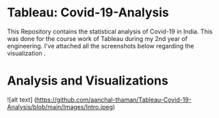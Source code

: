 # Tableau: Covid-19-Analysis

This Repository contains the statistical analysis of Covid-19 in India. This was done for the course work of Tableau during my 2nd year of engineering. I've attached all the screenshots below regarding the visualization .

# Analysis and Visualizations

![alt text] (https://github.com/aanchal-thaman/Tableau-Covid-19-Analysis/blob/main/Images/Intro.jpeg)
